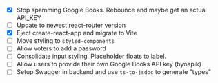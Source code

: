 
- [x] Stop spamming Google Books. Rebounce and maybe get an actual API_KEY
- [ ] Update to newest react-router version
- [x] Eject create-react-app and migrate to Vite
- [ ] Move styling to `styled-components`
- [ ] Allow voters to add a password
- [ ] Consolidate input styling. Placeholder floats to label.
- [ ] Allow users to provide their own Google Books API key (byoapik)
- [ ] Setup Swagger in backend and use `ts-to-jsdoc` to generate "types"
